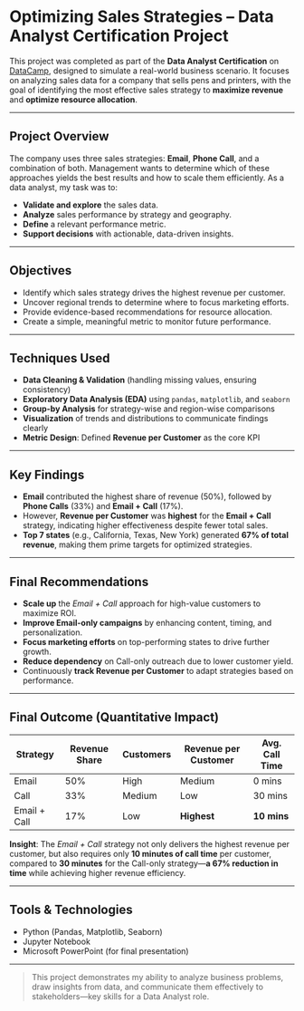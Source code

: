 # Optimizing Sales Strategies – Data Analyst Certification Project

This project was completed as part of the **Data Analyst Certification** on [DataCamp](https://www.datacamp.com), designed to simulate a real-world business scenario. It focuses on analyzing sales data for a company that sells pens and printers, with the goal of identifying the most effective sales strategy to **maximize revenue** and **optimize resource allocation**.

---

## Project Overview

The company uses three sales strategies: **Email**, **Phone Call**, and a combination of both. Management wants to determine which of these approaches yields the best results and how to scale them efficiently. As a data analyst, my task was to:

- **Validate and explore** the sales data.
- **Analyze** sales performance by strategy and geography.
- **Define** a relevant performance metric.
- **Support decisions** with actionable, data-driven insights.

---

## Objectives

- Identify which sales strategy drives the highest revenue per customer.
- Uncover regional trends to determine where to focus marketing efforts.
- Provide evidence-based recommendations for resource allocation.
- Create a simple, meaningful metric to monitor future performance.

---

## Techniques Used

- **Data Cleaning & Validation** (handling missing values, ensuring consistency)
- **Exploratory Data Analysis (EDA)** using `pandas`, `matplotlib`, and `seaborn`
- **Group-by Analysis** for strategy-wise and region-wise comparisons
- **Visualization** of trends and distributions to communicate findings clearly
- **Metric Design**: Defined **Revenue per Customer** as the core KPI

---

## Key Findings

- **Email** contributed the highest share of revenue (50%), followed by **Phone Calls** (33%) and **Email + Call** (17%).
- However, **Revenue per Customer** was **highest** for the **Email + Call** strategy, indicating higher effectiveness despite fewer total sales.
- **Top 7 states** (e.g., California, Texas, New York) generated **67% of total revenue**, making them prime targets for optimized strategies.

---

## Final Recommendations

- **Scale up** the *Email + Call* approach for high-value customers to maximize ROI.
- **Improve Email-only campaigns** by enhancing content, timing, and personalization.
- **Focus marketing efforts** on top-performing states to drive further growth.
- **Reduce dependency** on Call-only outreach due to lower customer yield.
- Continuously **track Revenue per Customer** to adapt strategies based on performance.

---

## Final Outcome (Quantitative Impact)

| Strategy       | Revenue Share | Customers | Revenue per Customer | Avg. Call Time |
|----------------|---------------|-----------|-----------------------|----------------|
| Email          | 50%           | High      | Medium                | 0 mins         |
| Call           | 33%           | Medium    | Low                   | 30 mins        |
| Email + Call   | 17%           | Low       | **Highest**           | **10 mins**    |

**Insight**: The *Email + Call* strategy not only delivers the highest revenue per customer, but also requires only **10 minutes of call time** per customer, compared to **30 minutes** for the Call-only strategy—**a 67% reduction in time** while achieving higher revenue efficiency.

---

## Tools & Technologies

- Python (Pandas, Matplotlib, Seaborn)
- Jupyter Notebook
- Microsoft PowerPoint (for final presentation)

---


> This project demonstrates my ability to analyze business problems, draw insights from data, and communicate them effectively to stakeholders—key skills for a Data Analyst role.
